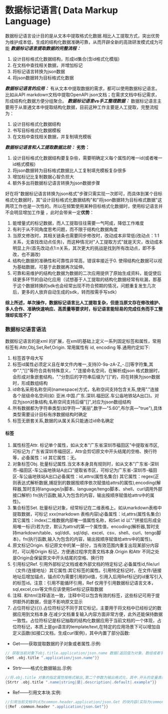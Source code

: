 # 数据标记语言( Data Markup Language)
数据标记语言设计目的是从文本中提取格式化数据.相比人工提取方式，突出优势为维护成本低，生成的结构化数据准确可靠，从而开辟全新的高效研发模式成为可能
***数据标记语言提取数据的完整流程：***
1. 设计目标格式化数据结构，形成id集合(含id格式化模版)
2. 在文档中查找相关数据，并增加标记
3. 将标记语言转换为json数据
4. 将json数据转为目标格式化数据

***数据标记语言的应用：***
有从文本中提取数据的需求，都可以使用数据标记语言。比如从API markdown文档中提取OpenAPI json文档；在需求文档中标记需求，形成结构化数据方便分组聚合。
***数据标记语言vs手工整理数据：***
数据标记语言主要用于从普通文本中提取结构化数据，目前这种工作主要是人工提取，完整流程为：
1. 设计目标格式化数据结构
2. 书写目标格式化数据模板
3. 在文档中查找相关数据，并复制填充模板

***数据标记语言和人工提取数据比较：***
**劣势：**
1. 设计目标格式化数据结构要复杂些，需要明确定义每个属性的唯一id(或者唯一id格式模板)
2. 将json数据转为目标格式数据比人工复制填充模板复杂很多
3. 增加标记比复制数据心智负担大
4. 额外多出将数据标记语言转换为json数据步骤

好在将"数据标记语言转换为json格式"步骤只需实现一次即可，而具体到某个目标格式化数据时，其"设计目标格式化数据结构"和"将json数据转为目标格式数据"这两项工作也是一次性的。所以在频繁使用某种目标格式化数据时，使用标记语言并不会明显增加工作量
，此时会带来一定**优势**：
1. 能增量式的标记数据，而人工提取往往需要一气呵成，降低工作难度
2. 有利于从不同角度思考问题，而不限于结构化数据角度
3. 当原文修改时，其相关链条也需要同步修改时，改动成本非常低(改动点：1:1关系，无查找改动点任务)，而这种情况对"人工提取方式"就是天灾，改动成本明显上升(首先改动点1:n关系，其次更大的挑战是找到所有改动点，即不多改，也不漏改)
4. 结构化数据的准确性和可靠性非常高，错误率接近于0. 使得结构化数据可以视为基础数据，可基于此数据再次延伸。
4. 可靠和易维护的结构化数据为数据的二次应用提供了原始生成资料，能促使后续更多环节的自动化应用（试想基于人工提取的结构化数据经常有纰漏，那基于这个数据转换的sdk也会经常出现不符合预期的情况，问题重复发生几次后，更多的人放弃自动生成的sdk，转而按需手写sdk）

**综上所述，单次操作，数据标记语言比人工提取复杂，但是当原文存在修改维护、多人合作、准确快速响应、高质量等要求时，标记语言能轻易的完成任务而手工整理却实现不了**

### 数据标记语言语法
数据标记语言的是xml 的扩展，在xml的基础上定义一系列固定标签和属性，常用标签有:Attr,Obj,Set,Ref,Origin. 常用属性有 id, encoding 等.通用约定如下:
1. 标签首字母大写
1. 标签id属性必须定义且在单文件内唯一,支持[0-9a-zA-Z_\-\.\[\]]等字符集,其中".","[]"等符合具有特殊意义，"."连接命名空间，在解析成json 格式数据时，会形成对象嵌套结构，"."分割后的字符串后缀为"[]"的，将在转换为json数据时，形成数组结构
2. id命名采用名称空间(namespace)方式，名称空间支持包含关系,使用"."连接各个层级命名空间(如: 亚洲.中国.广东.深圳.福田区.车公庙地铁站A出口)。对应为json对象结构,名称空间支持后缀"[]",对应为json数组结构
3. 所有数据都为字符串类型(如字符—"美丽",数字—"5.60",布尔真—"true"),具体类型需要设计目标有序数据结构时确定
4. 标签无嵌套关系,数据的从属关系只能通过id命名确定
#### 标签
1. 属性标签Attr. 标记单个属性，如从文本"广东省深圳市福田区"中提取省市区,可标记为 <Attr id="address.provice">广东省</Attr><Attr id="address.city">深圳市</Attr><Attr id="address.area">福田区</Attr>，Attr会剪切原文中开头结尾的空格、换行符等，必备属性：id 其它属性：无。
2. 对象标签Obj. 批量标记属性.当文本本身具有规则时，如从文本"广东省-深圳市-福田区-车公庙地铁站A出口"提取省市区，可标记为<Obj id="address" attrs="provice,city,area" regex="(.+?)-(.+?)-(.+?)-">广东省-深圳市-福田区-车公庙地铁站A出口</Obj>必备属性：id,attrs(属性名集合) 其它属性：regex(正则表达式解析数据,捕捉到的数据按顺序依次赋值给attrs的属性),encoding(解释器,暂时支持language/js脚本、language/tengo脚本、shell、curl调用外部接口解析) fn(执行函数,输入为包含的内容，输出按顺序赋值给attrs中的属性)。
3. 集合标签Set. 批量标记对象，经常标记在二维表格上。如从markdown表格中提取数据，可标记 <Set attrs="privice,city,area,detail" id="address" index="detail">xxx(markdown 表格内容)</Set>必备属性：id,attrs(属性名集合) 其它属性：index(二维数据内部唯一值属性名称，和Set id 以"."拼接后形成全局唯一标识)若为空，默认为attrs的第一个属性值，encoding(解析器,暂时支持markdown/table、sql/ddl、sql/dql、excel、csv、shell、curl、tengo脚本)，fn(执行函数,输入为包含的内容，输出按顺序赋值给attrs中的属性)。
4. 原文标记Origin. 标记原文中的某一部分，当有效范围内重复出现某部分内容时，可以用Origin 标记，方便通过程序完善文档本身.Origin 和Attr 不同之处是Origin会保留原文中开头结尾的空格、换行符
5. 引用标记Ref. 引用外部标记文档或者外部文档的特定标记.必备属性id,file/url（文件/连接地址）其它属性:其它标签的属性。引用特定标记时，在文件/链接地址后增加锚点，锚点ID为需要引用的id值，引用入后用Ref标记的id重写引入的标签id。注意：引用不能循环引用，Ref 仅用于引用数据标记语言文本，sql,excel,csv等文件应该使用Set标记获取数据
6. 注释. 和html注释语法一致，注释中可以包含有效的标签，这些标记可用于提供额外的数据，但是不影响原文显示 
7. 占位符标记{{}}.占位符标记不同于其它标记，主要用于将文档中已经标记的数据应用到文档本身.在减少文档重复输入内容方面非常方便，此外还能保持数据一致性。占位符标记是标记抽取的结构化数据应用于当前文档的一个体现，占位符标记，本质上是go语言的template/text,在特定的应用场景下可以增加自定义函数(如接口文档，生成curl案例)，其中内置了部分函数:
* Get——获取提取数据的子对象或者属性.示例:
```go
// 获取当前对象下obj.title.application/json.name 数据(返回值为对象、数组或者字符串)如果id中含有特殊字符，则将自特殊字符开始到后续的id值以字符串形式作为第二个参数
{Get .obj.title ".application/json.name"}}
```
* Strtr——格式化数据输出.示例:
```go
//将.obj.title 对象的指定属性按格式输出,第二个参数为输出格式化，其中.开头的变量表示.obj.title 对象的属性
{Strtr .obj.title ".name|string|是|.description|.default|.example"}}
```
* Ref——引用文本块.实例:
```go
//引用当前文档中id为common.header.application/json.Get 的块内容(实际为common.header.application/json.Get.text),如果id中含有特殊字符，则将自特殊字符开始到后续的id值以字符串形式作为第二个参数
{{Ref .common.header ".application/json.Get"}}
```
